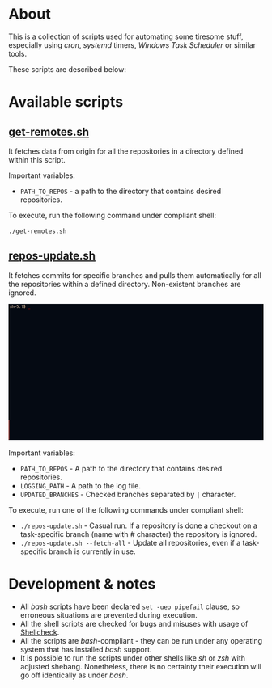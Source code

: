 # About
This is a collection of scripts used for automating some tiresome stuff, especially using _cron_, _systemd_ timers, _Windows Task Scheduler_ or similar tools.

These scripts are described below:


# Available scripts

## [get-remotes.sh](src/get-remotes.sh)
It fetches data from origin for all the repositories in a directory defined within this script.

Important variables:

* ```PATH_TO_REPOS``` - a path to the directory that contains desired repositories.

To execute, run the following command under compliant shell:

```
./get-remotes.sh
```


## [repos-update.sh](src/repos-update.sh)
It fetches commits for specific branches and pulls them automatically for all the repositories within a defined directory. Non-existent branches are ignored.

![A GIF showing repos-update.sh in action.](imgs/repos-update.gif)

Important variables:

* ```PATH_TO_REPOS``` - A path to the directory that contains desired repositories.
* ```LOGGING_PATH``` - A path to the log file.
* ```UPDATED_BRANCHES``` - Checked branches separated by ```|``` character.

To execute, run one of the following commands under compliant shell:

* ```./repos-update.sh``` - Casual run. If a repository is done a checkout on a task-specific branch (name with _#_ character) the repository is ignored.
* ```./repos-update.sh --fetch-all``` - Update all repositories, even if a task-specific branch is currently in use.


# Development & notes

* All _bash_ scripts have been declared ```set -ueo pipefail``` clause, so erroneous situations are prevented during execution.
* All the shell scripts are checked for bugs and misuses with usage of [Shellcheck](https://www.shellcheck.net/).
* All the scripts are _bash_-compliant - they can be run under any operating system that has installed _bash_ support.
* It is possible to run the scripts under other shells like _sh_ or _zsh_ with adjusted shebang. Nonetheless, there is no certainty their execution will go off identically as under _bash_.
